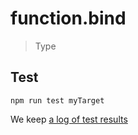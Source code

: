 # function.bind

> Type


## Test

    npm run test myTarget

We keep [a log of test results](./test/results_log.md)

